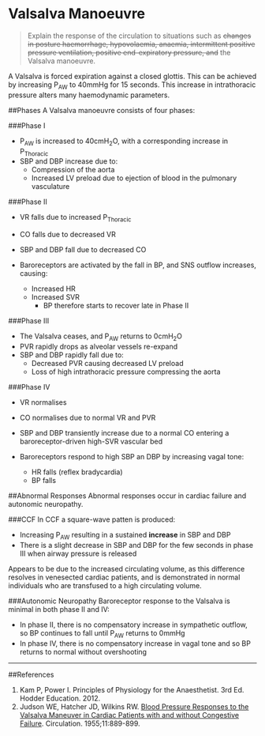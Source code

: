 # Valsalva Manoeuvre

> Explain the response of the circulation to situations such as ~~changes in posture haemorrhage, hypovolaemia, anaemia, intermittent positive pressure ventilation, positive end-expiratory pressure, and~~ the Valsalva manoeuvre.

A Valsalva is forced expiration against a closed glottis. This can be achieved by increasing P<sub>AW</sub> to 40mmHg for 15 seconds. This increase in intrathoracic pressure alters many haemodynamic parameters.

##Phases
A Valsalva manoeuvre consists of four phases:

###Phase I
* P<sub>AW</sub> is increased to 40cmH<sub>2</sub>O, with a corresponding increase in P<sub>Thoracic</sub>
* SBP and DBP increase due to:
    * Compression of the aorta
    * Increased LV preload due to ejection of blood in the pulmonary vasculature

###Phase II
* VR falls due to increased P<sub>Thoracic</sub>
* CO falls due to decreased VR
* SBP and DBP fall due to decreased CO

* Baroreceptors are activated by the fall in BP, and SNS outflow increases, causing:
    * Increased HR
    * Increased SVR
        * BP therefore starts to recover late in Phase II

###Phase III
* The Valsalva ceases, and P<sub>AW</sub> returns to 0cmH<sub>2</sub>O
* PVR rapidly drops as alveolar vessels re-expand
* SBP and DBP rapidly fall due to:
    * Decreased PVR causing decreased LV preload
    * Loss of high intrathoracic pressure compressing the aorta

###Phase IV
* VR normalises
* CO normalises due to normal VR and PVR
* SBP and DBP transiently increase due to a normal CO entering a baroreceptor-driven high-SVR vascular bed

* Baroreceptors respond to high SBP an DBP by increasing vagal tone:
    * HR falls (reflex bradycardia)
    * BP falls

##Abnormal Responses
Abnormal responses occur in cardiac failure and autonomic neuropathy.

###CCF
In CCF a square-wave patten is produced:
* Increasing P<sub>AW</sub> resulting in a sustained **increase** in SBP and DBP
* There is a slight decrease in SBP and DBP for the few seconds in phase III when airway pressure is released

Appears to be due to the increased circulating volume, as this difference resolves in venesected cardiac patients, and is demonstrated in normal individuals who are transfused to a high circulating volume.

###Autonomic Neuropathy
Baroreceptor response to the Valsalva is minimal in both phase II and IV:
* In phase II, there is no compensatory increase in sympathetic outflow, so BP continues to fall until P<sub>AW</sub> returns to 0mmHg
* In phase IV, there is no compensatory increase in vagal tone and so BP returns to normal without overshooting


---
##References
1. Kam P, Power I. Principles of Physiology for the Anaesthetist. 3rd Ed. Hodder Education. 2012.
2. Judson WE, Hatcher JD, Wilkins RW. [Blood Pressure Responses to the Valsalva Maneuver in Cardiac Patients with and without Congestive Failure](http://circ.ahajournals.org/content/11/6/889). Circulation. 1955;11:889-899.